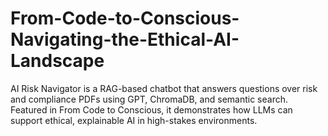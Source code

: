 # From-Code-to-Conscious-Navigating-the-Ethical-AI-Landscape
AI Risk Navigator is a RAG-based chatbot that answers questions over risk and compliance PDFs using GPT, ChromaDB, and semantic search. Featured in From Code to Conscious, it demonstrates how LLMs can support ethical, explainable AI in high-stakes environments.
